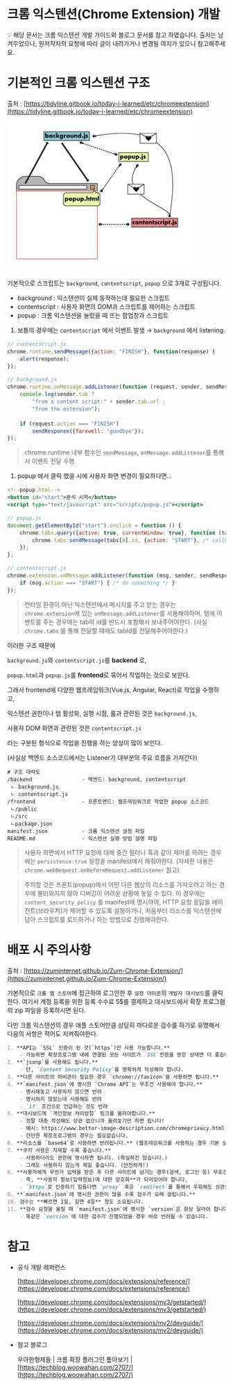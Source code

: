 # 크롬 익스텐션(Chrome Extension) 개발

<aside>
💡 해당 문서는 크롬 익스텐션 개발 가이드와 블로그 문서를 참고 하였습니다. 출저는 남겨두었으나, 원저작자의 요청에 따라 글이 내려가거나 변경될 여지가 있으니 참고해주세요.

</aside>

# 기본적인 크롬 익스텐션 구조

출처 : [https://tidyline.gitbook.io/today-i-learned/etc/chromeextension](https://tidyline.gitbook.io/today-i-learned/etc/chromeextension)

![structure](image/structure.png)

기본적으로 스크립트는 `background`, `contentscript`, `popup` 으로 3개로 구성됩니다.

- background : 익스텐션이 실제 동작하는데 필요한 스크립트
- contentscript : 사용자 화면의 DOM과 스크립트를 제어하는 스크립트
- popup : 크롬 익스텐션을 눌렀을 때 뜨는 팝업창과 스크립트

1. 보통의 경우에는 `contentscript` 에서 이벤트 발생 → `background` 에서 listening.

```jsx
// contentscript.js
chrome.runtime.sendMessage({action: "FINISH"}, function(response) {
    alert(response);
});
```

```jsx
// background.js
chrome.runtime.onMessage.addListener(function (request, sender, sendResponse) {
    console.log(sender.tab ?
        "from a content script:" + sender.tab.url :
        "from the extension");

    if (request.action === "FINISH")
        sendResponse({farewell: "goodbye"});
});
```

> chrome.runtime 내부 함수인 `sendMessage`, `onMessage.addListener`를 통해서 이벤트 전달 수행
> 

1. popup 에서 클릭 했을 시에 사용자 화면 변경이 필요하다면...

```jsx
<!--popup.html-->
<button id="start">분석 시작</button>
<script type="text/javascript" src="scripts/popup.js"></script>
```

```jsx
// popup.js
document.getElementById("start").onclick = function () {
    chrome.tabs.query({active: true, currentWindow: true}, function (tabs) {
        chrome.tabs.sendMessage(tabs[0].id, {action: "START"}, /* callback */);
    });
};
```

```jsx
// contentscript.js
chrome.extension.onMessage.addListener(function (msg, sender, sendResponse) {
    if (msg.action === "START") { /* do something */ }
});
```

> 런타임 환경이 아닌 익스텐션에서 메시지를 주고 받는 경우는 `chrome.extension`에 있는 `onMessage.addListener`를 사용해야하며, 탭에 이벤트를 주는 경우에는 tab의 id를 반드시 포함해서 보내주어야한다. (사실 `chrome.tabs` 를 통해 전달할 때에도 tabId를 전달해주어야한다.)
> 

이러한 구조 때문에 

`background.js`와 `contentscript.js`를 **backend** 로,

`popup.html`과 `popup.js`를 **frontend**로 묶어서 작업하는 것으로 보인다.

그래서 frontend에 다양한 웹프레임워크(Vue.js, Angular, React)로 작업을 수행하고,

익스텐션 권한이나 탭 활성화, 실행 시점, 룰과 관련된 것은 `background.js`, 

사용자 DOM 화면과 관련된 것은 `contentscript.js` 

라는 구분된 형식으로 작업을 진행을 하는 양상이 많이 보인다. 

(사실상 백엔드 소스코드에서는 Listener가 대부분의 주요 흐름을 가져간다)

```
# 구조 대략도
/backend                - 백엔드: background, contentscript
 ㄴ background.js
 ㄴ contentscript.js
/frontend               - 프론트엔드: 웹프레임워크로 작업한 popup 소스코드
 ㄴ/public
 ㄴ/src
 ㄴpackage.json
manifest.json           - 크롬 익스텐션 설정 파일
README.md               - 익스텐션 실행 방법 설명 파일
```

> 사용자 화면에서 HTTP 요청에 대해 중간 필터나 훅과 같이 제어를 하려는 경우에는 `persistence:true` 설정을 manifest에서 해줘야한다. 
(자세한 내용은 `chrome.webRequest.onBeforeRequest.addListener` 참고)
> 

> 주의할 것은 프론트(popup)에서 어떤 다른 웹상의 리소스를 가져오려고 하는 경우에 불러와지지 않아 디버깅이 어려운 상황에 놓일 수 있다.
이 경우에는 `content_security_policy` 를 manifest에 명시하여, HTTP 요청 응답을 에이전트(브라우저)가 제어할 수 있도록 설정하거나, 처음부터 리소스를 익스텐션에 담아 스크립트를 로드하거나 하는 방법으로 진행해야한다.
> 

# 배포 시 주의사항

출처 : [https://zuminternet.github.io/Zum-Chrome-Extension/](https://zuminternet.github.io/Zum-Chrome-Extension/)

기본적으로 `크롬 웹 스토어`에 접근하여 로그인한 후 `설정 아이콘`의 `개발자 대시보드`를 클릭한다. 여기서 계정 등록을 위한 등록 수수료 5$를 결제하고 대시보드에서 확장 프로그램의 zip 파일을 등록하시면 된다.

다만 크롬 익스텐션의 경우 애플 스토어만큼 상당히 까다로운 검수를 하기로 유명해서 
다음의 사항은 적어도 지켜줘야한다.

```markdown
1. **API는 `SSL` 인증이 된 것(`https`)만 사용 가능합니다.**
    - 가능하면 확장프로그램 내에 연결된 모든 사이트가 `SSL`인증을 받은 상태면 더 좋습니다.
2. **`jsonp`를 사용해도 됩니다.**
    - 단, `Content Security Policy`를 명확하게 작성해야 합니다.
3. **다른 사이트의 파비콘이 필요한 경우 `chrome://favicon`을 사용하면 됩니다.**
4. **`manifest.json`에 명시한 `Chrome API`는 무조건 사용해야 합니다.**
    - 명시해놓고 사용하지 않으면 반려
    - 명시하지 않았는데 사용해도 반려
    - `if` 조건으로 언급하는 것도 반려
5. **대시보드에 `개인정보 처리방침` 링크를 올려야합니다.**
    - 정말 대충 작성해도 상관 없으니까 올려놓기만 하면 됩니다!
    - 예시: https://www.better-image-description.com/chromeprivacy.html
    - 간단한 확장프로그램의 경우는 필요없습니다.
6. **리소스를 `base64`로 사용하면 반려됩니다.** (웹프레임워크를 사용하는 경우 기본 설정 주의)
7. **쿠키 사용은 자제할 수록 좋습니다.**
    - 사용하더라도 권한에 명시하면 됩니다. (확실하진 않습니다.)
    - 그래도 사용하지 않는게 제일 좋습니다. (안전하게!)
8. **사용자에게 무언가 입력을 받은 후 다른 사이트에 넘기는 경우(검색, 로그인 등) 무조건 해당 사이트는 무조건 SSL(https) 인증을 받아야합니다.**
    - 즉, **사용자 정보(입력정보)에 대한 암호화**가 되어있어야 합니다.
    - `https`로 인증하기 힘들다면 `proxy` 혹은 `redirect`를 통해서 우회해도 상관없습니다.
9. **`manifest.json`에 명시한 권한이 많을 수록 검수가 오래 걸립니다.**
10. 검수는 **빠르면 1일, 길면 4일** 정도 소요됩니다.
11. **검수 요청을 올릴 때 `manifest.json`에 명시한 `version`은 항상 달라야 합니다.**
    - 똑같은 `version`에 대한 검수가 진행되었을 경우 바로 반려될 수 있습니다.
```

# 참고

- 공식 개발 레퍼런스
    
    [https://developer.chrome.com/docs/extensions/reference/](https://developer.chrome.com/docs/extensions/reference/)
    
    [https://developer.chrome.com/docs/extensions/mv3/getstarted/](https://developer.chrome.com/docs/extensions/mv3/getstarted/)
    
    [https://developer.chrome.com/docs/extensions/mv2/devguide/](https://developer.chrome.com/docs/extensions/mv2/devguide/)
    

- 참고 블로그
    
    우아한형제들 | 크롬 확장 플러그인 톺아보기 | [https://techblog.woowahan.com/2707/](https://techblog.woowahan.com/2707/)